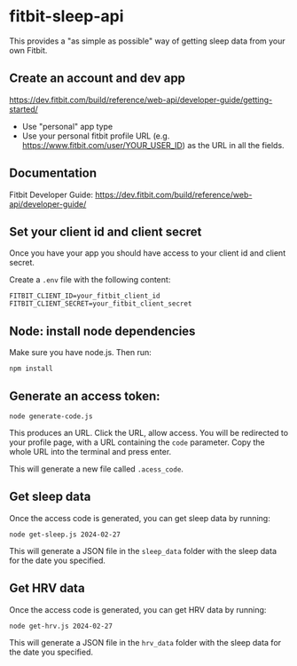 # fitbit-sleep-api

This provides a "as simple as possible" way of getting sleep data from your own Fitbit.

## Create an account and dev app

https://dev.fitbit.com/build/reference/web-api/developer-guide/getting-started/

- Use "personal" app type
- Use your personal fitbit profile URL (e.g. https://www.fitbit.com/user/YOUR_USER_ID) as the URL in all the fields.

## Documentation

Fitbit Developer Guide: https://dev.fitbit.com/build/reference/web-api/developer-guide/

## Set your client id and client secret

Once you have your app you should have access to your client id and client secret.

Create a `.env` file with the following content:

```
FITBIT_CLIENT_ID=your_fitbit_client_id
FITBIT_CLIENT_SECRET=your_fitbit_client_secret
```

## Node: install node dependencies

Make sure you have node.js. Then run:

```
npm install
```

## Generate an access token:

```
node generate-code.js
```

This produces an URL. Click the URL, allow access. 
You will be redirected to your profile page, with a URL containing the `code` parameter. Copy the whole URL into the terminal and press enter.

This will generate a new file called `.acess_code`.

## Get sleep data

Once the access code is generated, you can get sleep data by running:

```
node get-sleep.js 2024-02-27
```

This will generate a JSON file in the `sleep_data` folder with the sleep data for the date you specified.

## Get HRV data

Once the access code is generated, you can get HRV data by running:

```
node get-hrv.js 2024-02-27
```

This will generate a JSON file in the `hrv_data` folder with the sleep data for the date you specified.